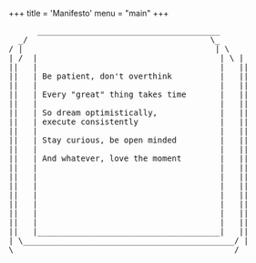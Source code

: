 +++
title = 'Manifesto'
menu = "main"
+++

<pre>
      ______________________________________
  _/                                      \_
/ |                                        | \
| /  |                                      | \ |
||   |                                      |   ||
||   | Be patient, don't overthink          |   ||
||   |                                      |   ||
||   | Every "great" thing takes time       |   ||
||   |                                      |   ||
||   | So dream optimistically,             |   ||
||   | execute consistently                 |   ||
||   |                                      |   ||
||   | Stay curious, be open minded         |   ||
||   |                                      |   ||
||   | And whatever, love the moment        |   ||
||   |                                      |   ||
||   |                                      |   ||
||   |                                      |   ||
||   |                                      |   ||
||   |                                      |   ||
||   |                                      |   ||
||   |                                      |   ||
||   |______________________________________|   ||
| \____________________________________________/ |
\______________________________________________/
</pre>
